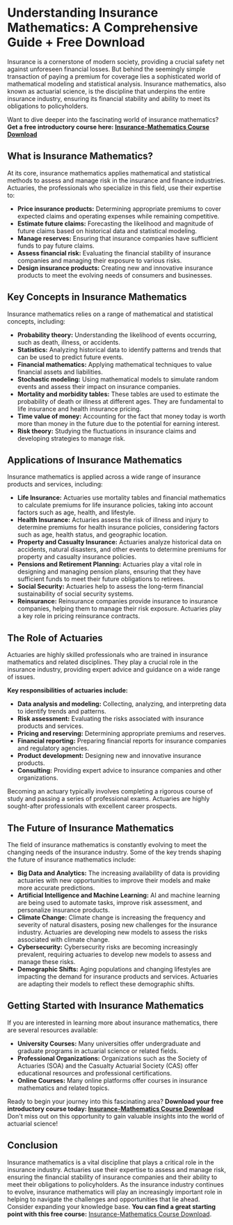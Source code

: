 # Understanding Insurance Mathematics: A Comprehensive Guide + Free Download

Insurance is a cornerstone of modern society, providing a crucial safety net against unforeseen financial losses. But behind the seemingly simple transaction of paying a premium for coverage lies a sophisticated world of mathematical modeling and statistical analysis. Insurance mathematics, also known as actuarial science, is the discipline that underpins the entire insurance industry, ensuring its financial stability and ability to meet its obligations to policyholders.

Want to dive deeper into the fascinating world of insurance mathematics?  **Get a free introductory course here: [Insurance-Mathematics Course Download](https://udemywork.com/insurance-mathematics)**

## What is Insurance Mathematics?

At its core, insurance mathematics applies mathematical and statistical methods to assess and manage risk in the insurance and finance industries. Actuaries, the professionals who specialize in this field, use their expertise to:

*   **Price insurance products:** Determining appropriate premiums to cover expected claims and operating expenses while remaining competitive.
*   **Estimate future claims:** Forecasting the likelihood and magnitude of future claims based on historical data and statistical modeling.
*   **Manage reserves:** Ensuring that insurance companies have sufficient funds to pay future claims.
*   **Assess financial risk:** Evaluating the financial stability of insurance companies and managing their exposure to various risks.
*   **Design insurance products:** Creating new and innovative insurance products to meet the evolving needs of consumers and businesses.

## Key Concepts in Insurance Mathematics

Insurance mathematics relies on a range of mathematical and statistical concepts, including:

*   **Probability theory:** Understanding the likelihood of events occurring, such as death, illness, or accidents.
*   **Statistics:** Analyzing historical data to identify patterns and trends that can be used to predict future events.
*   **Financial mathematics:** Applying mathematical techniques to value financial assets and liabilities.
*   **Stochastic modeling:** Using mathematical models to simulate random events and assess their impact on insurance companies.
*   **Mortality and morbidity tables:** These tables are used to estimate the probability of death or illness at different ages. They are fundamental to life insurance and health insurance pricing.
*   **Time value of money:** Accounting for the fact that money today is worth more than money in the future due to the potential for earning interest.
*   **Risk theory:** Studying the fluctuations in insurance claims and developing strategies to manage risk.

## Applications of Insurance Mathematics

Insurance mathematics is applied across a wide range of insurance products and services, including:

*   **Life Insurance:** Actuaries use mortality tables and financial mathematics to calculate premiums for life insurance policies, taking into account factors such as age, health, and lifestyle.
*   **Health Insurance:** Actuaries assess the risk of illness and injury to determine premiums for health insurance policies, considering factors such as age, health status, and geographic location.
*   **Property and Casualty Insurance:** Actuaries analyze historical data on accidents, natural disasters, and other events to determine premiums for property and casualty insurance policies.
*   **Pensions and Retirement Planning:** Actuaries play a vital role in designing and managing pension plans, ensuring that they have sufficient funds to meet their future obligations to retirees.
*   **Social Security:** Actuaries help to assess the long-term financial sustainability of social security systems.
*   **Reinsurance:** Reinsurance companies provide insurance to insurance companies, helping them to manage their risk exposure. Actuaries play a key role in pricing reinsurance contracts.

## The Role of Actuaries

Actuaries are highly skilled professionals who are trained in insurance mathematics and related disciplines. They play a crucial role in the insurance industry, providing expert advice and guidance on a wide range of issues.

**Key responsibilities of actuaries include:**

*   **Data analysis and modeling:** Collecting, analyzing, and interpreting data to identify trends and patterns.
*   **Risk assessment:** Evaluating the risks associated with insurance products and services.
*   **Pricing and reserving:** Determining appropriate premiums and reserves.
*   **Financial reporting:** Preparing financial reports for insurance companies and regulatory agencies.
*   **Product development:** Designing new and innovative insurance products.
*   **Consulting:** Providing expert advice to insurance companies and other organizations.

Becoming an actuary typically involves completing a rigorous course of study and passing a series of professional exams. Actuaries are highly sought-after professionals with excellent career prospects.

## The Future of Insurance Mathematics

The field of insurance mathematics is constantly evolving to meet the changing needs of the insurance industry. Some of the key trends shaping the future of insurance mathematics include:

*   **Big Data and Analytics:** The increasing availability of data is providing actuaries with new opportunities to improve their models and make more accurate predictions.
*   **Artificial Intelligence and Machine Learning:** AI and machine learning are being used to automate tasks, improve risk assessment, and personalize insurance products.
*   **Climate Change:** Climate change is increasing the frequency and severity of natural disasters, posing new challenges for the insurance industry. Actuaries are developing new models to assess the risks associated with climate change.
*   **Cybersecurity:** Cybersecurity risks are becoming increasingly prevalent, requiring actuaries to develop new models to assess and manage these risks.
*   **Demographic Shifts:** Aging populations and changing lifestyles are impacting the demand for insurance products and services. Actuaries are adapting their models to reflect these demographic shifts.

## Getting Started with Insurance Mathematics

If you are interested in learning more about insurance mathematics, there are several resources available:

*   **University Courses:** Many universities offer undergraduate and graduate programs in actuarial science or related fields.
*   **Professional Organizations:** Organizations such as the Society of Actuaries (SOA) and the Casualty Actuarial Society (CAS) offer educational resources and professional certifications.
*   **Online Courses:** Many online platforms offer courses in insurance mathematics and related topics.

Ready to begin your journey into this fascinating area? **Download your free introductory course today: [Insurance-Mathematics Course Download](https://udemywork.com/insurance-mathematics)** Don't miss out on this opportunity to gain valuable insights into the world of actuarial science!

## Conclusion

Insurance mathematics is a vital discipline that plays a critical role in the insurance industry. Actuaries use their expertise to assess and manage risk, ensuring the financial stability of insurance companies and their ability to meet their obligations to policyholders. As the insurance industry continues to evolve, insurance mathematics will play an increasingly important role in helping to navigate the challenges and opportunities that lie ahead. Consider expanding your knowledge base. **You can find a great starting point with this free course:** [Insurance-Mathematics Course Download](https://udemywork.com/insurance-mathematics).
